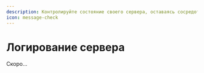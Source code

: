 ```yaml
---
description: Контролируйте состояние своего сервера, оставаясь сосредоточенным.
icon: message-check
---
```


# Логирование сервера

Скоро...
